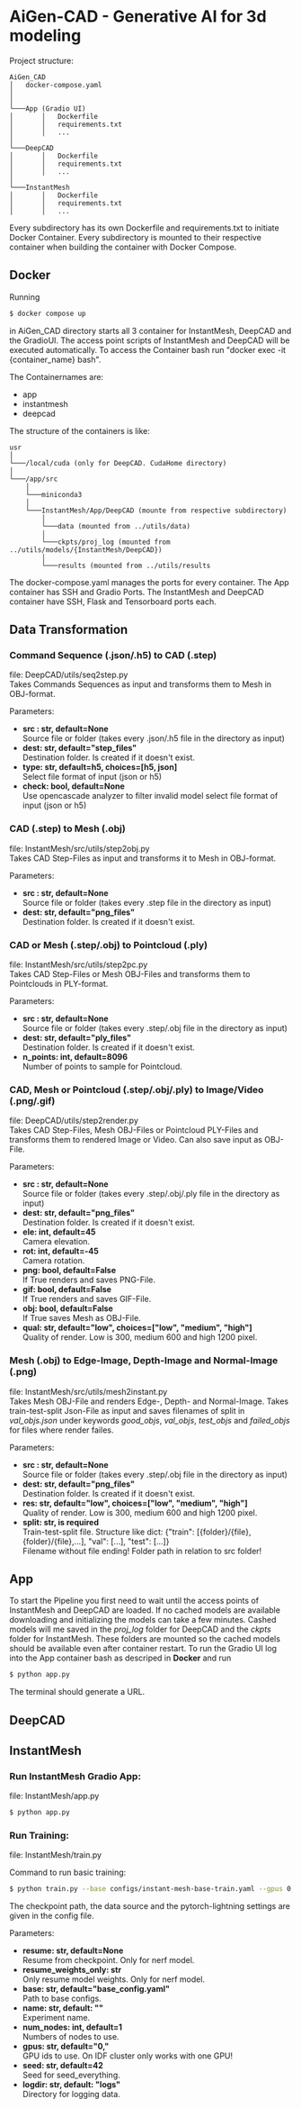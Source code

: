 # AiGen-CAD - Generative AI for 3d modeling
Project structure:
```
AiGen_CAD
│   docker-compose.yaml
│ 
│   
└───App (Gradio UI) 
│       │   Dockerfile
│       │   requirements.txt
│       │   ...
│   
└───DeepCAD
│       │   Dockerfile
│       │   requirements.txt
│       │   ...
│   
└───InstantMesh
│       │   Dockerfile
│       │   requirements.txt
│       │   ...
```

Every subdirectory has its own Dockerfile and requirements.txt to initiate Docker Container. 
Every subdirectory is mounted to their respective container when building the container with Docker Compose. 

## Docker
Running 
```bash
$ docker compose up
```
in AiGen_CAD directory starts all 3 container for InstantMesh, DeepCAD and the GradioUI.
The access point scripts of InstantMesh and DeepCAD will be executed automatically. 
To access the Container bash run "docker exec -it {container_name} bash".   

The Containernames are:
* app
* instantmesh
* deepcad  

The structure of the containers is like: 

```
usr
│
└───/local/cuda (only for DeepCAD. CudaHome directory)
│
└───/app/src
    │
    └───miniconda3
    │   
    └───InstantMesh/App/DeepCAD (mounte from respective subdirectory)
        │
        └───data (mounted from ../utils/data)
        │
        └───ckpts/proj_log (mounted from ../utils/models/{InstantMesh/DeepCAD})
        │
        └───results (mounted from ../utils/results
```

The docker-compose.yaml manages the ports for every container. The App container has SSH and Gradio Ports.
The InstantMesh and DeepCAD container have SSH, Flask and Tensorboard ports each. 


## Data Transformation

### Command Sequence (.json/.h5) to CAD (.step)
file: DeepCAD/utils/seq2step.py  
Takes Commands Sequences as input and transforms them to Mesh in OBJ-format.

Parameters:  
* **src : str, default=None**  
Source file or folder (takes every .json/.h5 file in the directory as input)
* **dest: str, default="step_files"**  
Destination folder. Is created if it doesn't exist.  
* **type: str, default=h5, choices=[h5, json]**  
Select file format of input (json or h5) 
* **check: bool, default=None**  
Use opencascade analyzer to filter invalid model
select file format of input (json or h5) 


### CAD (.step) to Mesh (.obj)
file: InstantMesh/src/utils/step2obj.py  
Takes CAD Step-Files as input and transforms it to Mesh in OBJ-format. 

Parameters:  
* **src : str, default=None**  
Source file or folder (takes every .step file in the directory as input)
* **dest: str, default="png_files"**  
Destination folder. Is created if it doesn't exist.


### CAD or Mesh (.step/.obj) to Pointcloud (.ply)
file: InstantMesh/src/utils/step2pc.py  
Takes CAD Step-Files or Mesh OBJ-Files and transforms them to Pointclouds in PLY-format.

Parameters:  
* **src : str, default=None**  
Source file or folder (takes every .step/.obj file in the directory as input)
* **dest: str, default="ply_files"**  
Destination folder. Is created if it doesn't exist.
* **n_points: int, default=8096**  
Number of points to sample for Pointcloud.


### CAD, Mesh or Pointcloud (.step/.obj/.ply) to Image/Video (.png/.gif)
file: DeepCAD/utils/step2render.py  
Takes CAD Step-Files, Mesh OBJ-Files or Pointcloud PLY-Files and transforms them to rendered Image or Video. Can also save input as OBJ-File. 

Parameters:  
* **src : str, default=None**  
Source file or folder (takes every .step/.obj/.ply file in the directory as input)
* **dest: str, default="png_files"**  
Destination folder. Is created if it doesn't exist.
* **ele: int, default=45**  
Camera elevation.
* **rot: int, default=-45**  
Camera rotation.
* **png: bool, default=False**  
If True renders and saves PNG-File.
* **gif: bool, default=False**  
If True renders and saves GIF-File.
* **obj: bool, default=False**  
If True saves Mesh as OBJ-File.
* **qual: str, default="low", choices=["low", "medium", "high"]**  
Quality of render. Low is 300, medium 600 and high 1200 pixel. 


### Mesh (.obj) to Edge-Image, Depth-Image and Normal-Image (.png)
file: InstantMesh/src/utils/mesh2instant.py  
Takes Mesh OBJ-File and renders Edge-, Depth- and Normal-Image. 
Takes train-test-split Json-File as input and saves filenames of split in 
*val_objs.json* under keywords *good_objs*, *val_objs*, *test_objs* and *failed_objs* for files where render failes. 

Parameters:  
* **src : str, default=None**  
Source file or folder (takes every .step/.obj file in the directory as input)
* **dest: str, default="png_files"**  
Destination folder. Is created if it doesn't exist.
* **res: str, default="low", choices=["low", "medium", "high"]**  
Quality of render. Low is 300, medium 600 and high 1200 pixel. 
* **split: str, is required**  
Train-test-split file. Structure like dict: {"train": [{folder}/{file}, {folder}/{file},...], "val": [...], "test": [...]}  
Filename without file ending! Folder path in relation to src folder!

## App
To start the Pipeline you first need to wait until the access points of InstantMesh and DeepCAD are loaded. 
If no cached models are available downloading and initializing the models can take a few minutes. 
Cashed models will me saved in the *proj_log* folder for DeepCAD and the *ckpts* folder for InstantMesh. 
These folders are mounted so the cached models should be available even after container restart. 
To run the Gradio UI log into the App container bash as descriped in **Docker** and run 
```bash
$ python app.py
```
The terminal should generate a URL.


## DeepCAD

## InstantMesh

### **Run InstantMesh Gradio App**:  
file: InstantMesh/app.py

```bash
$ python app.py
```

### **Run Training**:  
file: InstantMesh/train.py

Command to run basic training:
```bash
$ python train.py --base configs/instant-mesh-base-train.yaml --gpus 0, 
```

The checkpoint path, the data source and the pytorch-lightning settings are given in the config file. 
  
Parameters: 
* **resume: str, default=None**  
Resume from checkpoint. Only for nerf model.
* **resume_weights_only: str**  
Only resume model weights. Only for nerf model. 
* **base: str, default="base_config.yaml"**  
Path to base configs. 
* **name: str, default: ""**  
Experiment name.
* **num_nodes: int, default=1**  
Numbers of nodes to use.
* **gpus: str, default="0,"**  
GPU ids to use. On IDF cluster only works with one GPU!
* **seed: str, default=42**  
Seed for seed_everything. 
* **logdir: str, default: "logs"**  
Directory for logging data.


